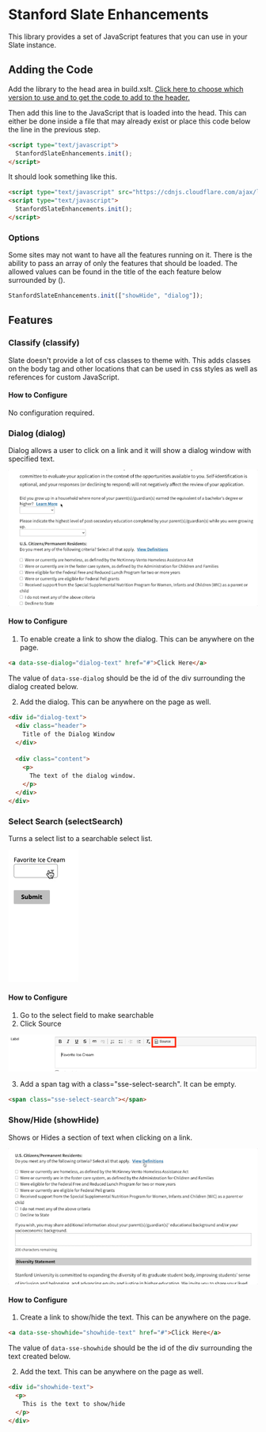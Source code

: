 # Stanford Slate Enhancements

This library provides a set of JavaScript features that you can use in your Slate instance.

## Adding the Code
Add the library to the head area in build.xslt. [Click here to choose which version to use and to get the code to add to the header.](https://cdnjs.com/libraries/stanford-slate-enhancements) 

Then add this line to the JavaScript that is loaded into the head. This can either be done inside a file that may already exist or place this code below the line in the previous step.
```html
<script type="text/javascript">
  StanfordSlateEnhancements.init();
</script>
```

It should look something like this.
```html
<script type="text/javascript" src="https://cdnjs.cloudflare.com/ajax/libs/stanford-slate-enhancements/v0.1/js/stanford-slate-enhancements.min.js"></script>
<script type="text/javascript">
  StanfordSlateEnhancements.init();
</script>
```

### Options
Some sites may not want to have all the features running on it.  There is the ability to pass an array of only the features that should be loaded. The allowed values can be found in the title of the each feature below surrounded by ().

```javascript
StanfordSlateEnhancements.init(["showHide", "dialog"]);
```

## Features
### Classify (classify)
Slate doesn't provide a lot of css classes to theme with. This adds classes on the body tag and other locations that can be used in css styles as well as references for custom JavaScript.

#### How to Configure
No configuration required.

### Dialog (dialog)
Dialog allows a user to click on a link and it will show a dialog window with specified text.

![dialog](docs/images/dialog.gif?raw=true)

#### How to Configure
1. To enable create a link to show the dialog. This can be anywhere on the page.

```html
<a data-sse-dialog="dialog-text" href="#">Click Here</a>
```

The value of `data-sse-dialog` should be the id of the div surrounding the dialog created below.

2. Add the dialog. This can be anywhere on the page as well.
```html
<div id="dialog-text">
  <div class="header">
    Title of the Dialog Window
  </div>

  <div class="content">
    <p>
      The text of the dialog window.
    </p>
  </div>
</div>
```

### Select Search (selectSearch)
Turns a select list to a searchable select list.

![selectSearch](docs/images/selectSearch.gif?raw=true)

#### How to Configure

1. Go to the select field to make searchable
2. Click Source

![selectSearch Label](docs/images/wysiwyg-source.png?raw=true)

3. Add a span tag with a class="sse-select-search". It can be empty.
```html
<span class="sse-select-search"></span>
```

### Show/Hide (showHide)
Shows or Hides a section of text when clicking on a link.

![showHide](docs/images/showhide.gif?raw=true)

#### How to Configure
1. Create a link to show/hide the text. This can be anywhere on the page.
```html
<a data-sse-showhide="showhide-text" href="#">Click Here</a>
```

The value of `data-sse-showhide` should be the id of the div surrounding the text created below.

2. Add the text. This can be anywhere on the page as well.
```html
<div id="showhide-text">
  <p>
    This is the text to show/hide
  </p>
</div>
```

